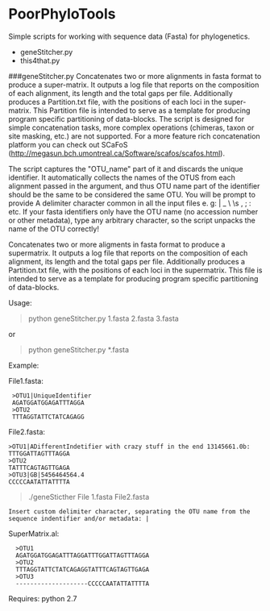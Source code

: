 # PoorPhyloTools
Simple scripts for working with sequence data (Fasta) for phylogenetics.
<ul>
	<li>geneStitcher.py</li>
	<li>this4that.py</li>
</ul>



###geneStitcher.py
Concatenates two or more alignments in fasta format to produce a super-matrix. It outputs a log file that reports on the composition of each alignment, its length and the total gaps per file. Additionally produces a Partition.txt file, with the positions of each loci in the super-matrix. This Partition file is intended to serve as a template for producing program specific partitioning of data-blocks. The script is designed for simple concatenation tasks, more complex operations (chimeras, taxon or site masking, etc.) are not supported. For a more feature rich concatenation platform you can check out SCaFoS (http://megasun.bch.umontreal.ca/Software/scafos/scafos.html).

The script captures the "OTU_name" part of it and discards the unique identifier. It automatically collects the names of the OTUS from each alignment passed in the argument, and thus OTU name part of the identifier should be the same to be considered the same OTU. You will be prompt to provide A delimiter character common in all the input files e. g: | _ \ \s , ; : etc. If your fasta identifiers only have the OTU name (no accession number or other metadata), type any arbitrary character, so the script unpacks the name of the OTU  correctly!

Concatenates two or more aligments in fasta format to produce a supermatrix. It outputs a log file that reports on the composition of each alignment, its length and the total gaps per file. Additionally produces a Partition.txt file, with the positions of each loci in the supermatrix. This file is intended to serve as a template for producing program specific partitioning of data-blocks.


Usage:

>python geneStitcher.py 1.fasta 2.fasta 3.fasta

or

>python geneStitcher.py *.fasta


Example:

File1.fasta:
	 
	 >OTU1|UniqueIdentifier
	 AGATGGATGGAGATTTAGGA
	 >OTU2
	 TTTAGGTATTCTATCAGAGG


File2.fasta:

	>OTU1|ADifferentIndetifier with crazy stuff in the end 13145661.0b:
	TTTGGATTAGTTTAGGA
	>OTU2
	TATTTCAGTAGTTGAGA
	>OTU3|GB|5456464564.4
	CCCCCAATATTATTTTA


>./geneSticther File 1.fasta File2.fasta

	Insert custom delimiter character, separating the OTU name from the sequence indentifier and/or metadata: |


SuperMatrix.al:

      >OTU1	
      AGATGGATGGAGATTTAGGATTTGGATTAGTTTAGGA
      >OTU2
      TTTAGGTATTCTATCAGAGGTATTTCAGTAGTTGAGA
      >OTU3
      --------------------CCCCCAATATTATTTTA



Requires:
python 2.7

